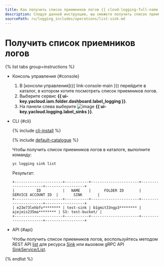 ```yaml
---
title: Как получить список приемников логов {{ cloud-logging-full-name }}
description: Следуя данной инструкции, вы сможете получить список приемников логов.
sourcePath: ru/logging_includes/operations/list-sink.md
---
```


# Получить список приемников логов

{% list tabs group=instructions %}

- Консоль управления {#console}

  1. В [консоли управления]({{ link-console-main }}) перейдите в каталог, в котором хотите посмотреть список приемников логов.
  1. Выберите сервис **{{ ui-key.yacloud.iam.folder.dashboard.label_logging }}**.
  1. На панели слева выберите ![image](../../_assets/console-icons/folder-arrow-down.svg) **{{ ui-key.yacloud.logging.label_sinks }}**.

- CLI {#cli}

  {% include [cli-install](../../_includes/cli-install.md) %}

  {% include [default-catalogue](../../_includes/default-catalogue.md) %}

  Чтобы получить список приемников логов в каталоге, выполните команду:

  ```bash
  yc logging sink list
  ```

  Результат:

  ```text
  +----------------------+-----------+----------------------+----------------------+------------------+
  |          ID          |   NAME    |      FOLDER ID       |  SERVICE ACCOUNT ID  |       SINK       |
  +----------------------+-----------+----------------------+----------------------+------------------+
  | e23e73lehbfv******** | test-sink | b1gmit33ngp3******** | ajejeis235ma******** | S3: test-bucket/ |
  +----------------------+-----------+----------------------+----------------------+------------------+
  ```

- API {#api}

  Чтобы получить список приемников логов, воспользуйтесь методом REST API [list](../api-ref/Sink/list.md) для ресурса [Sink](../api-ref/Sink/index.md) или вызовом gRPC API [SinkService/List](../api-ref/grpc/Sink/list.md).

{% endlist %}